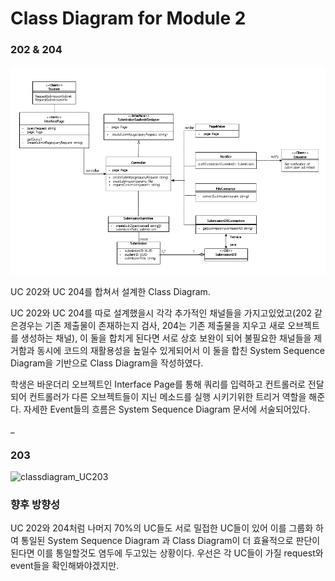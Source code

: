 # Class Diagram for Module 2

### 202 & 204
![classdiagram_UC202&204](img/Class%20Diagram%20202%26204%20제출물%20제출%26재제출.png)

UC 202와 UC 204를 합쳐서 설계한 Class Diagram.

UC 202와 UC 204를 따로 설계했을시 각각 추가적인 채널들을 가지고있었고(202 같은경우는 기존 제출물이 존재하는지 검사, 204는 기존 제출물을 지우고 새로 오브젝트를 생성하는 채널), 이 둘을 합치게 된다면 서로 상호 보완이 되어 불필요한 채널들을 제거함과 동시에 코드의 재활용성을 높일수 있게되어서 이 둘을 합친 System Sequence Diagram을 기반으로 Class Diagram을 작성하였다.

학생은 바운더리 오브젝트인 Interface Page를 통해 쿼리를 입력하고 컨트롤러로 전달되어 컨트롤러가 다른 오브젝트들이 지닌 메소드를 실행 시키기위한 트리거 역할을 해준다. 자세한 Event들의 흐름은 System Sequence Diagram 문서에 서술되어있다.


_



### 203 
![classdiagram_UC203](img/img/Class%20Diagram%20203%20제출물%20결과확인.png)



### 향후 방향성

UC 202와 204처럼 나머지 70%의 UC들도 서로 밀접한 UC들이 있어 이를 그룹화 하여 통일된 System Sequence Diagram 과 Class Diagram이 더 효율적으로 판단이 된다면 이를 통일할것도 염두에 두고있는 상황이다. 우선은 각 UC들이 가질 request와 event들을 확인해봐야겠지만.
